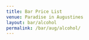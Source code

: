 ```yaml
---
title: Bar Price List
venue: Paradise in Augustines
layout: bar/alcohol
permalink: /bar/aug/alcohol/
---
```

